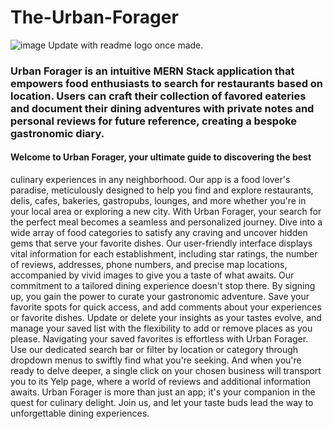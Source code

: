 # The-Urban-Forager

![image]() Update with readme logo once made.

### Urban Forager is an intuitive MERN Stack application that empowers food enthusiasts to search for restaurants based on location. Users can craft their collection of favored eateries and document their dining adventures with private notes and personal reviews for future reference, creating a bespoke gastronomic diary.

 #### Welcome to Urban Forager, your ultimate guide to discovering the best 
 culinary experiences in any neighborhood. Our app is a food lover's
          paradise, meticulously designed to help you find and explore
          restaurants, delis, cafes, bakeries, gastropubs, lounges, and more
          whether you're in your local area or exploring a new city. With Urban
          Forager, your search for the perfect meal becomes a seamless and
          personalized journey. Dive into a wide array of food categories to
          satisfy any craving and uncover hidden gems that serve your favorite
          dishes. Our user-friendly interface displays vital information for
          each establishment, including star ratings, the number of reviews,
          addresses, phone numbers, and precise map locations, accompanied by
          vivid images to give you a taste of what awaits. Our commitment to a
          tailored dining experience doesn't stop there. By signing up, you gain
          the power to curate your gastronomic adventure. Save your favorite
          spots for quick access, and add comments about your experiences or
          favorite dishes. Update or delete your insights as your tastes evolve,
          and manage your saved list with the flexibility to add or remove
          places as you please. Navigating your saved favorites is effortless
          with Urban Forager. Use our dedicated search bar or filter by location
          or category through dropdown menus to swiftly find what you're
          seeking. And when you're ready to delve deeper, a single click on your
          chosen business will transport you to its Yelp page, where a world of
          reviews and additional information awaits. Urban Forager is more than
          just an app; it's your companion in the quest for culinary delight.
          Join us, and let your taste buds lead the way to unforgettable dining
          experiences.
